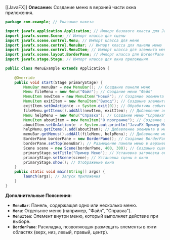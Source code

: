 [[JavaFX]]
**Описание:** Создание меню в верхней части окна приложения.

```java ignore
package com.example; // Указание пакета

import javafx.application.Application; // Импорт базового класса для JavaFX-приложений
import javafx.scene.Scene; // Импорт класса для сцены
import javafx.scene.control.Menu; // Импорт класса для меню
import javafx.scene.control.MenuBar; // Импорт класса для панели меню
import javafx.scene.control.MenuItem; // Импорт класса для элемента меню
import javafx.scene.layout.BorderPane; // Импорт класса для BorderPane
import javafx.stage.Stage; // Импорт класса для окна приложения

public class MenuExample extends Application {
    
    @Override
    public void start(Stage primaryStage) {
        MenuBar menuBar = new MenuBar(); // Создание панели меню
        Menu fileMenu = new Menu("Файл"); // Создание меню "Файл"
        MenuItem newItem = new MenuItem("Новый"); // Создание элемента меню "Новый"
        MenuItem exitItem = new MenuItem("Выход"); // Создание элемента меню "Выход"
        exitItem.setOnAction(e -> System.exit(0)); // Обработчик события для выхода
        fileMenu.getItems().addAll(newItem, exitItem); // Добавление элементов в меню "Файл"
        Menu helpMenu = new Menu("Справка"); // Создание меню "Справка"
        MenuItem aboutItem = new MenuItem("О программе"); // Создание элемента меню "О программе"
        aboutItem.setOnAction(e -> System.out.println("JavaFX Пример Меню")); // Обработчик события
        helpMenu.getItems().add(aboutItem); // Добавление элемента в меню "Справка"
        menuBar.getMenus().addAll(fileMenu, helpMenu); // Добавление меню в панель меню
        BorderPane borderPane = new BorderPane(); // Создание BorderPane
        borderPane.setTop(menuBar); // Размещение панели меню в верхней части
        Scene scene = new Scene(borderPane, 400, 300); // Создание сцены с BorderPane и размером
        primaryStage.setTitle("Пример Меню"); // Установка заголовка окна
        primaryStage.setScene(scene); // Установка сцены в окно
        primaryStage.show(); // Отображение окна
    }
    public static void main(String[] args) {
        launch(args); // Запуск приложения
    }
}
```

**Дополнительные Пояснения:**

- **`MenuBar`**: Панель, содержащая одно или несколько меню.
- **`Menu`**: Отдельное меню (например, "Файл", "Справка").
- **`MenuItem`**: Элемент внутри меню, который выполняет действие при выборе.
- **`BorderPane`**: Раскладка, позволяющая размещать элементы в пяти областях (верх, низ, левый, правый, центр).